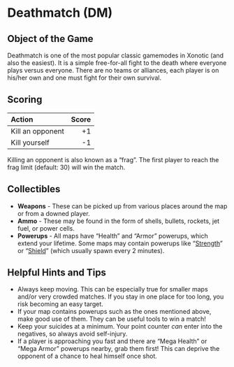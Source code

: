 Deathmatch (DM)
===============

Object of the Game
------------------

Deathmatch is one of the most popular classic gamemodes in Xonotic (and also the easiest). It is a simple free-for-all fight to the death where everyone plays versus everyone. There are no teams or alliances, each player is on his/her own and one must fight for their own survival.

Scoring
-------

| Action | Score |
|:-------|------:|
| Kill an opponent | +1 |
| Kill yourself | -1 |

Killing an opponent is also known as a “frag”. The first player to reach the frag limit (default: 30) will win the match.

Collectibles
------------

-   **Weapons** - These can be picked up from various places around the map or from a downed player.
-   **Ammo** - These may be found in the form of shells, bullets, rockets, jet fuel, or power cells.
-   **Powerups** - All maps have “Health” and “Armor” powerups, which extend your lifetime. Some maps may contain 
powerups like “[Strength](Powerups#strength)” or “[Shield](Powerups#shield)” (which usually spawn every 2 minutes).

Helpful Hints and Tips
----------------------

-   Always keep moving. This can be especially true for smaller maps and/or very crowded matches. If you stay in one place for too long, you risk becoming an easy target.
-   If your map contains powerups such as the ones mentioned above, make good use of them. They can be useful tools to win a match!
-   Keep your suicides at a minimum. Your point counter *can* enter into the negatives, so always avoid self-injury.
-   If a player is approaching you fast and there are “Mega Health” or “Mega Armor” powerups nearby, grab them first! This can deprive the opponent of a chance to heal himself once shot.
